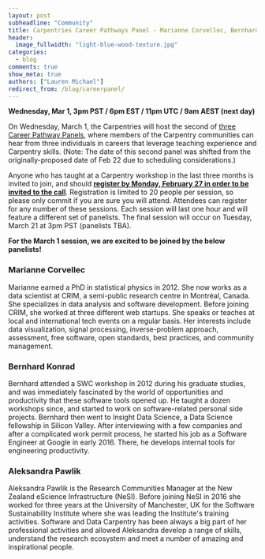 ```yaml
---
layout: post
subheadline: "Community"
title: Carpentries Career Pathways Panel - Marianne Corvellec, Bernhard Konrad, Aleksandra Pawlik
header:
  image_fullwidth: "light-blue-wood-texture.jpg"
categories:
  - blog
comments: true
show_meta: true
authors: ["Lauren Michael"]
redirect_from: /blog/careerpanel/
---
```

  
**Wednesday, Mar 1, 3pm PST / 6pm EST / 11pm UTC / 9am AEST (next day)**  

On Wednesday, March 1, the Carpentries will host the second of 
[three Career Pathway Panels](https://software-carpentry.org/blog/2016/12/careers.html), where members of the Carpentry communities can 
hear from three individuals in careers that leverage teaching experience and Carpentry skills. (Note: The date of this second panel was 
shifted from the originally-proposed date of Feb 22 due to scheduling considerations.)  

Anyone who has taught at a Carpentry workshop in the last three months is invited to join, and should **[register by Monday, February 27 
in order to be invited to the call](https://goo.gl/forms/R2ZHFf90Wmn787WI2)**. Registration is limited to 20 people per session, so please 
only commit if you are sure you will attend. Attendees can register for any number of these sessions. Each session will last one hour and 
will feature a different set of panelists. The final session will occur on Tuesday, March 21 at 3pm PST (panelists TBA).  

**For the March 1 session, we are excited to be joined by the below panelists!**    

### Marianne Corvellec    
Marianne earned a PhD in statistical physics in 2012. She now works as a data scientist at CRIM, a semi-public research centre in 
Montréal, Canada. She specializes in data analysis and software development. Before joining CRIM, she worked at three different web 
startups. She speaks or teaches at local and international tech events on a regular basis. Her interests include data visualization, 
signal processing, inverse-problem approach, assessment, free software, open standards, best practices, and community management.  

###  Bernhard Konrad  
Bernhard attended a SWC workshop in 2012 during his graduate studies, and was immediately fascinated by the world of opportunities and 
productivity that these software tools opened up. He taught a dozen workshops since, and started to work on software-related personal 
side projects. Bernhard then went to Insight Data Science, a Data Science fellowship in Silicon Valley. After interviewing with a few 
companies and after a complicated work permit process, he started his job as a Software Engineer at Google in early 2016. There, he 
develops internal tools for engineering productivity.  

### Aleksandra Pawlik    
Aleksandra Pawlik is the Research Communities Manager at the New Zealand eScience Infrastructure (NeSI). Before joining NeSI in 2016 
she worked for three years at the University of Manchester, UK for the Software Sustainability Institute where she was leading the 
Institute's training activities. Software and Data Carpentry has been always a big part of her professional activities and allowed 
Aleksandra develop a range of skills, understand the research ecosystem and meet a number of amazing and inspirational people.  
